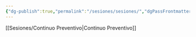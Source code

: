 ```yaml
---
{"dg-publish":true,"permalink":"/sesiones/sesiones/","dgPassFrontmatter":true,"noteIcon":"","updated":"2025-06-15T02:48:33.634-04:00"}
---
```



[[Sesiones/Continuo Preventivo\|Continuo Preventivo]]
